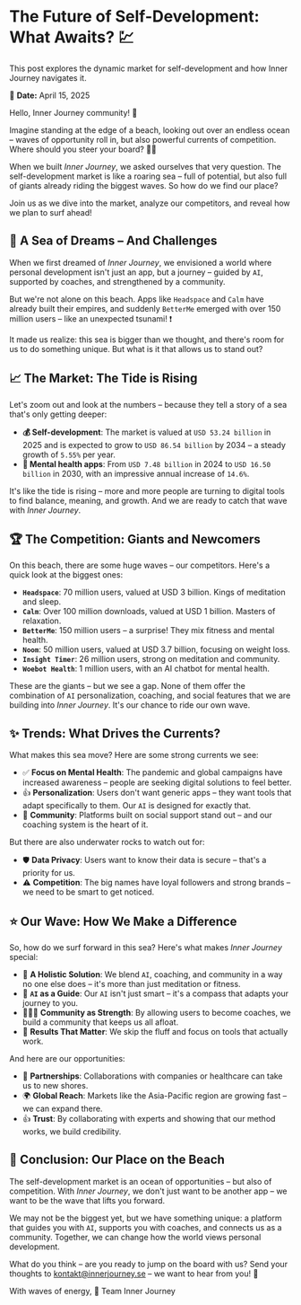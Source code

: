 # The Future of Self-Development: What Awaits? 💹

This post explores the dynamic market for self-development and how Inner Journey navigates it.

📅 **Date:** April 15, 2025

Hello, Inner Journey community! 👋

Imagine standing at the edge of a beach, looking out over an endless ocean – waves of opportunity roll in, but also powerful currents of competition. Where should you steer your board? 🏄‍♂️

When we built *Inner Journey*, we asked ourselves that very question. The self-development market is like a roaring sea – full of potential, but also full of giants already riding the biggest waves. So how do we find our place?

Join us as we dive into the market, analyze our competitors, and reveal how we plan to surf ahead!

## 🤔 A Sea of Dreams – And Challenges

When we first dreamed of *Inner Journey*, we envisioned a world where personal development isn't just an app, but a journey – guided by `AI`, supported by coaches, and strengthened by a community.

But we're not alone on this beach. Apps like `Headspace` and `Calm` have already built their empires, and suddenly `BetterMe` emerged with over 150 million users – like an unexpected tsunami! ❗

It made us realize: this sea is bigger than we thought, and there's room for us to do something unique. But what is it that allows us to stand out?

## 📈 The Market: The Tide is Rising

Let's zoom out and look at the numbers – because they tell a story of a sea that's only getting deeper:

-   **💰 Self-development**: The market is valued at `USD 53.24 billion` in 2025 and is expected to grow to `USD 86.54 billion` by 2034 – a steady growth of `5.55%` per year.
-   **🧠 Mental health apps**: From `USD 7.48 billion` in 2024 to `USD 16.50 billion` in 2030, with an impressive annual increase of `14.6%`.

It's like the tide is rising – more and more people are turning to digital tools to find balance, meaning, and growth. And we are ready to catch that wave with *Inner Journey*.

## 🏆 The Competition: Giants and Newcomers

On this beach, there are some huge waves – our competitors. Here's a quick look at the biggest ones:

-   **`Headspace`**: 70 million users, valued at USD 3 billion. Kings of meditation and sleep.
-   **`Calm`**: Over 100 million downloads, valued at USD 1 billion. Masters of relaxation.
-   **`BetterMe`**: 150 million users – a surprise! They mix fitness and mental health.
-   **`Noom`**: 50 million users, valued at USD 3.7 billion, focusing on weight loss.
-   **`Insight Timer`**: 26 million users, strong on meditation and community.
-   **`Woebot Health`**: 1 million users, with an AI chatbot for mental health.

These are the giants – but we see a gap. None of them offer the combination of `AI` personalization, coaching, and social features that we are building into *Inner Journey*. It's our chance to ride our own wave.

## ✨ Trends: What Drives the Currents?

What makes this sea move? Here are some strong currents we see:

-   ✅ **Focus on Mental Health**: The pandemic and global campaigns have increased awareness – people are seeking digital solutions to feel better.
-   👍 **Personalization**: Users don't want generic apps – they want tools that adapt specifically to them. Our `AI` is designed for exactly that.
-   🤝 **Community**: Platforms built on social support stand out – and our coaching system is the heart of it.

But there are also underwater rocks to watch out for:

-   🛡️ **Data Privacy**: Users want to know their data is secure – that's a priority for us.
-   ⚠️ **Competition**: The big names have loyal followers and strong brands – we need to be smart to get noticed.

## ⭐ Our Wave: How We Make a Difference

So, how do we surf forward in this sea? Here's what makes *Inner Journey* special:

-   🧩 **A Holistic Solution**: We blend `AI`, coaching, and community in a way no one else does – it's more than just meditation or fitness.
-   🤖 **`AI` as a Guide**: Our `AI` isn't just smart – it's a compass that adapts your journey to you.
-   🧑‍🤝‍🧑 **Community as Strength**: By allowing users to become coaches, we build a community that keeps us all afloat.
-   🎯 **Results That Matter**: We skip the fluff and focus on tools that actually work.

And here are our opportunities:

-   🤝 **Partnerships**: Collaborations with companies or healthcare can take us to new shores.
-   🌍 **Global Reach**: Markets like the Asia-Pacific region are growing fast – we can expand there.
-   👍 **Trust**: By collaborating with experts and showing that our method works, we build credibility.

## 🏁 Conclusion: Our Place on the Beach

The self-development market is an ocean of opportunities – but also of competition. With *Inner Journey*, we don't just want to be another app – we want to be the wave that lifts you forward.

We may not be the biggest yet, but we have something unique: a platform that guides you with `AI`, supports you with coaches, and connects us as a community. Together, we can change how the world views personal development.

What do you think – are you ready to jump on the board with us? Send your thoughts to [kontakt@innerjourney.se](mailto:kontakt@innerjourney.se) – we want to hear from you! 🙏

With waves of energy, 🌊
Team Inner Journey